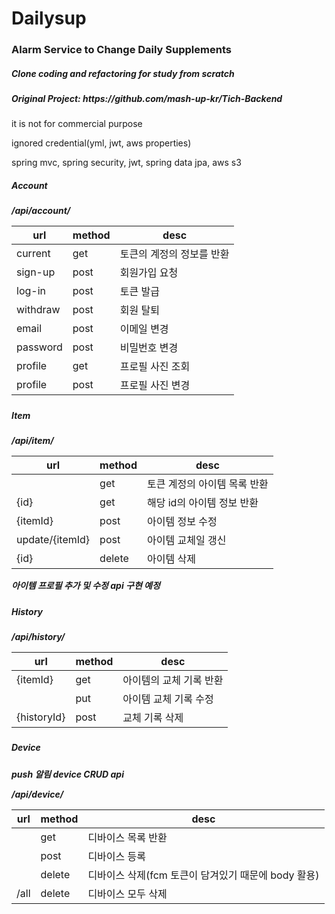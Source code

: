 
<h1>Dailysup</h1>
<h3>Alarm Service to Change Daily Supplements </h3>
<h5>Clone coding and refactoring for study from scratch</h5>
<h5>Original Project: https://github.com/mash-up-kr/Tich-Backend</h5>

<div>
    <p>it is not for commercial purpose</p>
    <p>ignored credential(yml, jwt, aws properties)</p>
    <p>spring mvc, spring security, jwt, spring data jpa, aws s3</p>
</div>

<h5>Account<h5/>

/api/account/

|url|method|desc|
|---|---|---|
|current|get|토큰의 계정의 정보를 반환|
|sign-up|post|회원가입 요청|
|log-in|post|토큰 발급|
|withdraw|post|회원 탈퇴|
|email|post|이메일 변경|
|password|post|비밀번호 변경|
|profile|get|프로필 사진 조회|
|profile|post|프로필 사진 변경|



<h5>Item<h5/>

/api/item/

|url|method|desc|
|---|---|---|
| |get|토큰 계정의 아이템 목록 반환|
|{id}|get|해당 id의 아이템 정보 반환|
|{itemId}|post|아이템 정보 수정|
|update/{itemId}|post|아이템 교체일 갱신|
|{id}|delete|아이템 삭제|

아이템 프로필 추가 및 수정 api 구현 예정


<h5>History<h5/>

/api/history/

|url|method|desc|
|---|---|---|
|{itemId}|get|아이템의 교체 기록 반환|
| |put|아이템 교체 기록 수정|
|{historyId}|post|교체 기록 삭제|


<h5>Device<h5/>

push 알림 device CRUD api

/api/device/

|url|method|desc|
|---|---|---|
| |get|디바이스 목록 반환|
| |post|디바이스 등록|
| |delete|디바이스 삭제(fcm 토큰이 담겨있기 때문에 body 활용)|
|/all|delete|디바이스 모두 삭제|



